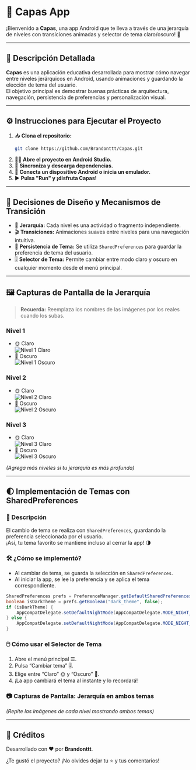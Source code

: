 # 🌈 Capas App

¡Bienvenido a **Capas**, una app Android que te lleva a través de una jerarquía de niveles con transiciones animadas y selector de tema claro/oscuro! 🚀

---

## 📝 Descripción Detallada

**Capas** es una aplicación educativa desarrollada para mostrar cómo navegar entre niveles jerárquicos en Android, usando animaciones y guardando la elección de tema del usuario.  
El objetivo principal es demostrar buenas prácticas de arquitectura, navegación, persistencia de preferencias y personalización visual.

---

## ⚙️ Instrucciones para Ejecutar el Proyecto

1. 📥 **Clona el repositorio:**
   ```bash
   git clone https://github.com/Brandonttt/Capas.git
   ```
2. 👨‍💻 **Abre el proyecto en Android Studio.**
3. 🔄 **Sincroniza y descarga dependencias.**
4. 📱 **Conecta un dispositivo Android o inicia un emulador.**
5. ▶️ **Pulsa "Run" y ¡disfruta Capas!**

---

## 🎨 Decisiones de Diseño y Mecanismos de Transición

- 🧩 **Jerarquía:** Cada nivel es una actividad o fragmento independiente.
- 🎬 **Transiciones:** Animaciones suaves entre niveles para una navegación intuitiva.
- 💾 **Persistencia de Tema:** Se utiliza `SharedPreferences` para guardar la preferencia de tema del usuario.
- 🎚️ **Selector de Tema:** Permite cambiar entre modo claro y oscuro en cualquier momento desde el menú principal.

---

## 🖼️ Capturas de Pantalla de la Jerarquía

> **Recuerda:** Reemplaza los nombres de las imágenes por los reales cuando los subas.

### Nivel 1
- 🌞 Claro  
  ![Nivel 1 Claro](images/nivel1_claro.png)
- 🌚 Oscuro  
  ![Nivel 1 Oscuro](images/nivel1_oscuro.png)

### Nivel 2
- 🌞 Claro  
  ![Nivel 2 Claro](images/nivel2_claro.png)
- 🌚 Oscuro  
  ![Nivel 2 Oscuro](images/nivel2_oscuro.png)

### Nivel 3
- 🌞 Claro  
  ![Nivel 3 Claro](images/nivel3_claro.png)
- 🌚 Oscuro  
  ![Nivel 3 Oscuro](images/nivel3_oscuro.png)

_(Agrega más niveles si tu jerarquía es más profunda)_

---

## 🌓 Implementación de Temas con SharedPreferences

### 📖 Descripción

El cambio de tema se realiza con `SharedPreferences`, guardando la preferencia seleccionada por el usuario.  
¡Así, tu tema favorito se mantiene incluso al cerrar la app! 🌗

### 🛠️ ¿Cómo se implementó?

- Al cambiar de tema, se guarda la selección en `SharedPreferences`.
- Al iniciar la app, se lee la preferencia y se aplica el tema correspondiente.

```java
SharedPreferences prefs = PreferenceManager.getDefaultSharedPreferences(context);
boolean isDarkTheme = prefs.getBoolean("dark_theme", false);
if (isDarkTheme) {
    AppCompatDelegate.setDefaultNightMode(AppCompatDelegate.MODE_NIGHT_YES);
} else {
    AppCompatDelegate.setDefaultNightMode(AppCompatDelegate.MODE_NIGHT_NO);
}
```

### 🖱️ Cómo usar el Selector de Tema

1. Abre el menú principal ☰.
2. Pulsa “Cambiar tema” 🎚️.
3. Elige entre “Claro” 🌞 y “Oscuro” 🌚.
4. ¡La app cambiará el tema al instante y lo recordará!

### 📷 Capturas de Pantalla: Jerarquía en ambos temas

_(Repite las imágenes de cada nivel mostrando ambos temas)_

---

## 🙌 Créditos

Desarrollado con ❤️ por **Brandonttt**.

¿Te gustó el proyecto? ¡No olvides dejar tu ⭐ y tus comentarios!
